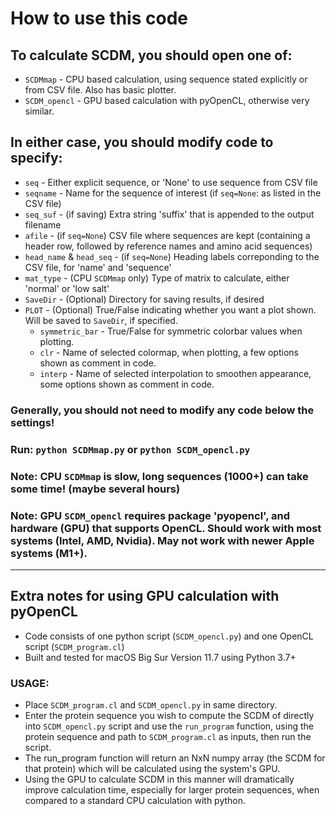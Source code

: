 # How to use this code

## To calculate SCDM, you should open one of:

* `SCDMmap` - CPU based calculation, using sequence stated explicitly or from CSV file. Also has basic plotter.
* `SCDM_opencl` - GPU based calculation with pyOpenCL, otherwise very similar.


## In either case, you should modify code to specify:

* `seq` - Either explicit sequence, or 'None' to use sequence from CSV file
* `seqname` - Name for the sequence of interest (if `seq=None`: as listed in the CSV file)
* `seq_suf` - (if saving) Extra string 'suffix' that is appended to the output filename
* `afile` - (if `seq=None`) CSV file where sequences are kept (containing a header row, followed by reference names and amino acid sequences)
* `head_name` & `head_seq` - (if `seq=None`) Heading labels correponding to the CSV file, for 'name' and 'sequence'
* `mat_type` - (CPU `SCDMmap` only) Type of matrix to calculate, either 'normal' or 'low salt'
* `SaveDir` - (Optional) Directory for saving results, if desired
* `PLOT` - (Optional) True/False indicating whether you want a plot shown. Will be saved to `SaveDir`, if specified.
    * `symmetric_bar` - True/False for symmetric colorbar values when plotting.
    * `clr` - Name of selected colormap, when plotting, a few options shown as comment in code.
    * `interp` - Name of selected interpolation to smoothen appearance, some options shown as comment in code.


### Generally, you should not need to modify any code below the settings!


### Run: `python SCDMmap.py` or `python SCDM_opencl.py`


### Note: CPU `SCDMmap` is slow, long sequences (1000+) can take some time! (maybe several hours)

### Note: GPU `SCDM_opencl` requires package 'pyopencl', and hardware (GPU) that supports OpenCL. Should work with most systems (Intel, AMD, Nvidia). May not work with newer Apple systems (M1+).

---

## Extra notes for using GPU calculation with pyOpenCL

- Code consists of one python script (`SCDM_opencl.py`) and one OpenCL script (`SCDM_program.cl`)
- Built and tested for macOS Big Sur Version 11.7 using Python 3.7+

### USAGE:
- Place `SCDM_program.cl` and `SCDM_opencl.py` in same directory.
- Enter the protein sequence you wish to compute the SCDM of directly into 
 `SCDM_opencl.py` script and use the `run_program` function, using the protein
 sequence and path to `SCDM_program.cl` as inputs, then run the script.
- The run_program function will return an NxN numpy array (the SCDM for that protein) 
 which will be calculated using the system's GPU.
- Using the GPU to calculate SCDM in this manner will dramatically improve calculation 
 time, especially for larger protein sequences, when compared to a standard CPU calculation
 with python.
